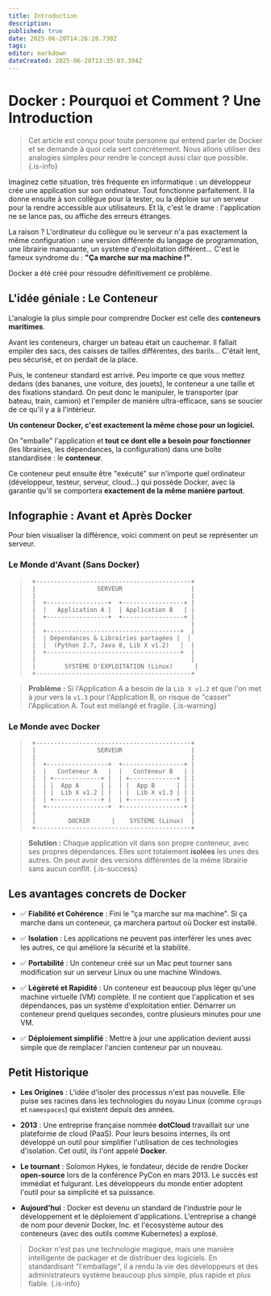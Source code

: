 ```yaml
---
title: Introduction
description: 
published: true
date: 2025-06-20T14:26:28.730Z
tags: 
editor: markdown
dateCreated: 2025-06-20T13:35:03.394Z
---
```


# Docker : Pourquoi et Comment ? Une Introduction

> Cet article est conçu pour toute personne qui entend parler de Docker et se demande à quoi cela sert concrètement. Nous allons utiliser des analogies simples pour rendre le concept aussi clair que possible.
{.is-info}

Imaginez cette situation, très fréquente en informatique : un développeur crée une application sur son ordinateur. Tout fonctionne parfaitement. Il la donne ensuite à son collègue pour la tester, ou la déploie sur un serveur pour la rendre accessible aux utilisateurs. Et là, c'est le drame : l'application ne se lance pas, ou affiche des erreurs étranges.

La raison ? L'ordinateur du collègue ou le serveur n'a pas exactement la même configuration : une version différente du langage de programmation, une librairie manquante, un système d'exploitation différent... C'est le fameux syndrome du : **"Ça marche sur ma machine !"**.

Docker a été créé pour résoudre définitivement ce problème.

## L'idée géniale : Le Conteneur

L'analogie la plus simple pour comprendre Docker est celle des **conteneurs maritimes**.

Avant les conteneurs, charger un bateau était un cauchemar. Il fallait empiler des sacs, des caisses de tailles différentes, des barils... C'était lent, peu sécurisé, et on perdait de la place.

Puis, le conteneur standard est arrivé. Peu importe ce que vous mettez dedans (des bananes, une voiture, des jouets), le conteneur a une taille et des fixations standard. On peut donc le manipuler, le transporter (par bateau, train, camion) et l'empiler de manière ultra-efficace, sans se soucier de ce qu'il y a à l'intérieur.

**Un conteneur Docker, c'est exactement la même chose pour un logiciel.**

On "emballe" l'application et **tout ce dont elle a besoin pour fonctionner** (les librairies, les dépendances, la configuration) dans une boîte standardisée : le **conteneur**.

Ce conteneur peut ensuite être "exécuté" sur n'importe quel ordinateur (développeur, testeur, serveur, cloud...) qui possède Docker, avec la garantie qu'il se comportera **exactement de la même manière partout**.

## Infographie : Avant et Après Docker

Pour bien visualiser la différence, voici comment on peut se représenter un serveur.

### Le Monde d'Avant (Sans Docker)

>
> ```
>  +-------------------------------------------+
>  |                 SERVEUR                   |
>  |                                           |
>  |  +-----------------+  +-----------------+ |
>  |  |   Application A |  | Application B   | |
>  |  +-----------------+  +-----------------+ |
>  |                                           |
>  |  +-------------------------------------+  |
>  |  | Dépendances & Librairies partagées |  |
>  |  |  (Python 2.7, Java 8, Lib X v1.2)   |  |
>  |  +-------------------------------------+  |
>  |                                           |
>  |        SYSTÈME D'EXPLOITATION (Linux)      |
>  +-------------------------------------------+
> ```

> **Problème :** Si l'Application A a besoin de la `Lib X v1.2` et que l'on met à jour vers la `v1.3` pour l'Application B, on risque de "casser" l'Application A. Tout est mélangé et fragile.
{.is-warning}


### Le Monde avec Docker
>
> ```
>  +-------------------------------------------+
>  |                 SERVEUR                   |
>  |                                           |
>  |  +-----------------+  +-----------------+ |
>  |  |   Conteneur A   |  |   Conteneur B   | |
>  |  | +-------------+ |  | +-------------+ | |
>  |  | |  App A      | |  | |  App B      | | |
>  |  | |  Lib X v1.2 | |  | |  Lib X v1.3 | | |
>  |  | +-------------+ |  | +-------------+ | |
>  |  +-----------------+  +-----------------+ |
>  |                                           |
>  |         DOCKER      |    SYSTÈME (Linux)  |
>  +-------------------------------------------+
> ```

> **Solution :** Chaque application vit dans son propre conteneur, avec ses propres dépendances. Elles sont totalement **isolées** les unes des autres. On peut avoir des versions différentes de la même librairie sans aucun conflit.
{.is-success}


## Les avantages concrets de Docker

* ✅ **Fiabilité et Cohérence** : Fini le "ça marche sur ma machine". Si ça marche dans un conteneur, ça marchera partout où Docker est installé.

* ✅ **Isolation** : Les applications ne peuvent pas interférer les unes avec les autres, ce qui améliore la sécurité et la stabilité.

* ✅ **Portabilité** : Un conteneur créé sur un Mac peut tourner sans modification sur un serveur Linux ou une machine Windows.

* ✅ **Légèreté et Rapidité** : Un conteneur est beaucoup plus léger qu'une machine virtuelle (VM) complète. Il ne contient que l'application et ses dépendances, pas un système d'exploitation entier. Démarrer un conteneur prend quelques secondes, contre plusieurs minutes pour une VM.

* ✅ **Déploiement simplifié** : Mettre à jour une application devient aussi simple que de remplacer l'ancien conteneur par un nouveau.

## Petit Historique

* **Les Origines** : L'idée d'isoler des processus n'est pas nouvelle. Elle puise ses racines dans les technologies du noyau Linux (comme `cgroups` et `namespaces`) qui existent depuis des années.

* **2013** : Une entreprise française nommée **dotCloud** travaillait sur une plateforme de cloud (PaaS). Pour leurs besoins internes, ils ont développé un outil pour simplifier l'utilisation de ces technologies d'isolation. Cet outil, ils l'ont appelé **Docker**.

* **Le tournant** : Solomon Hykes, le fondateur, décide de rendre Docker **open-source** lors de la conférence PyCon en mars 2013. Le succès est immédiat et fulgurant. Les développeurs du monde entier adoptent l'outil pour sa simplicité et sa puissance.

* **Aujourd'hui** : Docker est devenu un standard de l'industrie pour le développement et le déploiement d'applications. L'entreprise a changé de nom pour devenir Docker, Inc. et l'écosystème autour des conteneurs (avec des outils comme Kubernetes) a explosé.

> Docker n'est pas une technologie magique, mais une manière intelligente de packager et de distribuer des logiciels. En standardisant "l'emballage", il a rendu la vie des développeurs et des administrateurs système beaucoup plus simple, plus rapide et plus fiable.
{.is-info}

